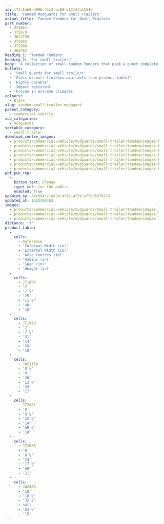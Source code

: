 ```yaml
---
id: c74c1eb9-e996-43c2-bc60-e1214fcb154e
title: 'Tandem Mudguards for Small Trailers'
actual_title: 'Tandem Fenders for Small Trailers'
part_number:
  - JT1864
  - JT1878
  - JW21150
  - JT2082
  - JT2086
  - JW2483
heading_1: 'Tandem Fenders'
heading_2: 'For small trailers'
body: 'A collection of small tandem fenders that pack a punch complete with either a gloss or matt finishes. Ideal for small trailers.'
bullets:
  - 'Small guards for small trailers'
  - 'Gloss or matt finishes available (see product table)'
  - 'Highly durable'
  - 'Impact resistant'
  - 'Proven in extreme climates'
colours:
  - Black
slug: tandem-small-trailer-mudguard
parent_category:
  - commercial-vehicle
sub_categories:
  - mudguards
sortable_category:
  - small-trailer
download_centre_images:
  - products/commercial-vehicle/mudguards/small-trailer/tandem/images-hr/JT1864_01.jpg
  - products/commercial-vehicle/mudguards/small-trailer/tandem/images-hr/JT1864_02.jpg
  - products/commercial-vehicle/mudguards/small-trailer/tandem/images-hr/JW21150_01.jpg
  - products/commercial-vehicle/mudguards/small-trailer/tandem/images-hr/JW21150_02.jpg
  - products/commercial-vehicle/mudguards/small-trailer/tandem/images-hr/JW21150_03.jpg
  - products/commercial-vehicle/mudguards/small-trailer/tandem/images-hr/JW21150_04.jpg
  - products/commercial-vehicle/mudguards/small-trailer/tandem/images-hr/JT2028_01.jpg
pdf_pub_rep:
  -
    button_text: Change
    type: pdfs_for_the_public
    enabled: true
updated_by: 3ec554c2-e8cb-4f28-af79-effcd537d274
updated_at: 1632308463
images:
  - products/commercial-vehicle/mudguards/small-trailer/tandem/images-lr/Product_Image_776x776_(518x518_focus_area)-J-Wing-JT1864_02.jpg
  - products/commercial-vehicle/mudguards/small-trailer/tandem/images-lr/Product_Image_776x776_(518x518_focus_area)-J-Wing-JT1864_01.jpg
  - products/commercial-vehicle/mudguards/small-trailer/tandem/images-lr/Product_Image_776x776_(518x518_focus_area)-XGard-JW21150_03.jpg
distance: '3'
product_table:
  -
    cells:
      - Reference
      - 'Internal Width (in)'
      - 'External Width (in)'
      - 'Axle Centres (in)'
      - 'Radius (in)'
      - 'Span (in)'
      - 'Height (in)'
  -
    cells:
      - JT1864
      - '7'
      - '7 ½'
      - '25'
      - '11 ½'
      - '48'
      - '10'
  -
    cells:
      - JT1978
      - '7'
      - '7 ½'
      - '31'
      - '14'
      - '59'
      - '18'
  -
    cells:
      - JW21150
      - '8 ½'
      - '9'
      - '26'
      - '13 ½'
      - '59'
      - '17'
  -
    cells:
      - JT2082
      - '8'
      - '8 ½'
      - '32 ½'
      - '14'
      - '60 ½'
      - '18'
  -
    cells:
      - JT2086
      - '8'
      - '8 ½'
      - '34'
      - '17 ½'
      - '69'
      - '21'
  -
    cells:
      - JW2483
      - '10'
      - '10 ½'
      - '32 ½'
      - null
      - '62 ½'
      - '15'
---
```

